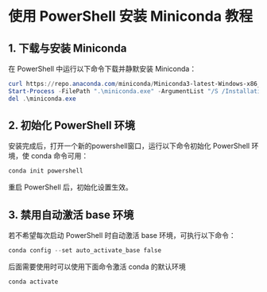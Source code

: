 # 使用 PowerShell 安装 Miniconda 教程

## 1. 下载与安装 Miniconda

在 PowerShell 中运行以下命令下载并静默安装 Miniconda：

```powershell
curl https://repo.anaconda.com/miniconda/Miniconda3-latest-Windows-x86_64.exe -o .\miniconda.exe
Start-Process -FilePath ".\miniconda.exe" -ArgumentList "/S /InstallationType=JustMe /AddToPath=1 /RegisterPython=0" -Wait
del .\miniconda.exe

```

## 2. 初始化 PowerShell 环境

安装完成后，打开一个新的powershell窗口，运行以下命令初始化 PowerShell 环境，使 conda 命令可用：

```powershell
conda init powershell

```

重启 PowerShell 后，初始化设置生效。

## 3. 禁用自动激活 base 环境

若不希望每次启动 PowerShell 时自动激活 base 环境，可执行以下命令：

```powershell
conda config --set auto_activate_base false
```

后面需要使用时可以使用下面命令激活 conda 的默认环境

```powershell
conda activate 
```
